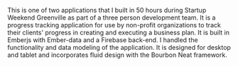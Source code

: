 This is one of two applications that I built in 50 hours during Startup Weekend Greenville as part of a three person development team. It is a progress tracking application for use by non-profit organizations to track their clients' progress in creating and executing a business plan. It is built in Emberjs with Ember-data and a Firebase back-end. I handled the functionality and data modeling of the application. It is designed for desktop and tablet and incorporates fluid design with the Bourbon Neat framework.

